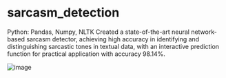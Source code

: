 # sarcasm_detection
Python: Pandas, Numpy, NLTK
Created a state-of-the-art neural network-based sarcasm detector, achieving high accuracy in identifying and distinguishing sarcastic tones in textual data, with an interactive prediction function for practical application with
accuracy 98.14%.

![image](https://github.com/raunakr11/sarcasm_detection/assets/78155138/2c6b644b-1bf2-4600-a4f5-ced4c4978518)
